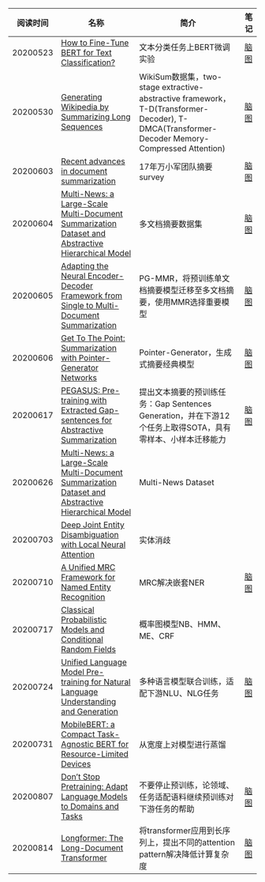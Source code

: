 | 阅读时间 | 名称                                                         | 简介                                                         | 笔记                                                         |
| -------- | ------------------------------------------------------------ | ------------------------------------------------------------ | ------------------------------------------------------------ |
| 20200523 | [How to Fine-Tune BERT for Text Classification?](https://arxiv.org/abs/1905.05583) | 文本分类任务上BERT微调实验                                   | [脑图](http://naotu.baidu.com/file/d5326fe5553fb22206d5687f598c88f3?token=eca20202e006c2b2) |
| 20200530 | [Generating Wikipedia by Summarizing Long Sequences](https://arxiv.org/abs/1801.10198) | WikiSum数据集，two-stage extractive-abstractive framework，T-D(Transformer-Decoder), T-DMCA(Transformer- Decoder Memory-Compressed Attention) | [脑图](http://naotu.baidu.com/file/6ecc4419fe3454875d1b4168ed0b97bb?token=5699cb020d40f0b2) |
| 20200603 | [Recent advances in document summarization](https://link.springer.com/article/10.1007/s10115-017-1042-4) | 17年万小军团队摘要survey                                     | [脑图](https://naotu.baidu.com/file/332964e4baf4955d619bc630ea05895a) |
| 20200604 | [Multi-News: a Large-Scale Multi-Document Summarization Dataset and Abstractive Hierarchical Model](https://arxiv.org/abs/1906.01749) | 多文档摘要数据集                                             | [脑图](https://naotu.baidu.com/file/b59ec96c92bb97e0fc8edf36141c19e4) |
| 20200605 | [Adapting the Neural Encoder-Decoder Framework from Single to Multi-Document Summarization](https://www.aclweb.org/anthology/D18-1446/) | PG-MMR，将预训练单文档摘要模型迁移至多文档摘要，使用MMR选择重要模型 | [脑图](https://naotu.baidu.com/file/777e0b2a7357943fa8b3000d6ca265f9) |
| 20200606 | [Get To The Point: Summarization with Pointer-Generator Networks](https://arxiv.org/abs/1704.04368) | Pointer-Generator，生成式摘要经典模型                        | [脑图](https://naotu.baidu.com/file/b59ec96c92bb97e0fc8edf36141c19e4) |
| 20200617 | [PEGASUS: Pre-training with Extracted Gap-sentences for Abstractive Summarization](https://arxiv.org/abs/1912.08777) | 提出文本摘要的预训练任务：Gap Sentences Generation，并在下游12个任务上取得SOTA，具有零样本、小样本迁移能力 | [脑图](https://naotu.baidu.com/file/51a98e4faf6069846340eb084264b900) |
| 20200626 | [Multi-News: a Large-Scale Multi-Document Summarization Dataset and Abstractive Hierarchical Model](https://arxiv.org/abs/1906.01749) | Multi-News Dataset                                           |                                                              |
| 20200703 | [Deep Joint Entity Disambiguation with Local Neural Attention](https://www.aclweb.org/anthology/D17-1277/) | 实体消歧                                                     |                                                              |
| 20200710 | [A Unified MRC Framework for Named Entity Recognition](https://arxiv.org/abs/1910.11476) | MRC解决嵌套NER                                               | [脑图](http://naotu.baidu.com/file/6fe5fb4338c5d6eb5e2ee88c78dcd2eb?token=d252af54b63bc953) |
| 20200717 | [Classical Probabilistic Models and Conditional Random Fields](https://my.eng.utah.edu/~cs6961/papers/klinger-crf-intro.pdf) | 概率图模型NB、HMM、ME、CRF                                   |                                                              |
| 20200724 | [Unified Language Model Pre-training for Natural Language Understanding and Generation](https://arxiv.org/abs/1905.03197) | 多种语言模型联合训练，适配下游NLU、NLG任务                   | [脑图](http://naotu.baidu.com/file/22e90b5579de7cda304f197fdc57e98d?token=8f7ecfdf049b95f4) |
| 20200731 | [MobileBERT: a Compact Task-Agnostic BERT for Resource-Limited Devices](https://arxiv.org/abs/2004.02984) | 从宽度上对模型进行蒸馏                                       |                                                              |
| 20200807 | [Don’t Stop Pretraining: Adapt Language Models to Domains and Tasks](https://www.aclweb.org/anthology/2020.acl-main.740.pdf) | 不要停止预训练，论领域、任务适配语料继续预训练对下游任务的帮助 | [脑图](http://naotu.baidu.com/file/7cc20246d304aa7b9ea257cd7eb3d941?token=bec982440e949203) |
| 20200814 | [Longformer: The Long-Document Transformer](https://arxiv.org/abs/2004.05150) | 将transformer应用到长序列上，提出不同的attention pattern解决降低计算复杂度 | [脑图](http://naotu.baidu.com/file/739ff3138ba76223f067ca69ac032e5b?token=b88eeb692b9d5520) |
